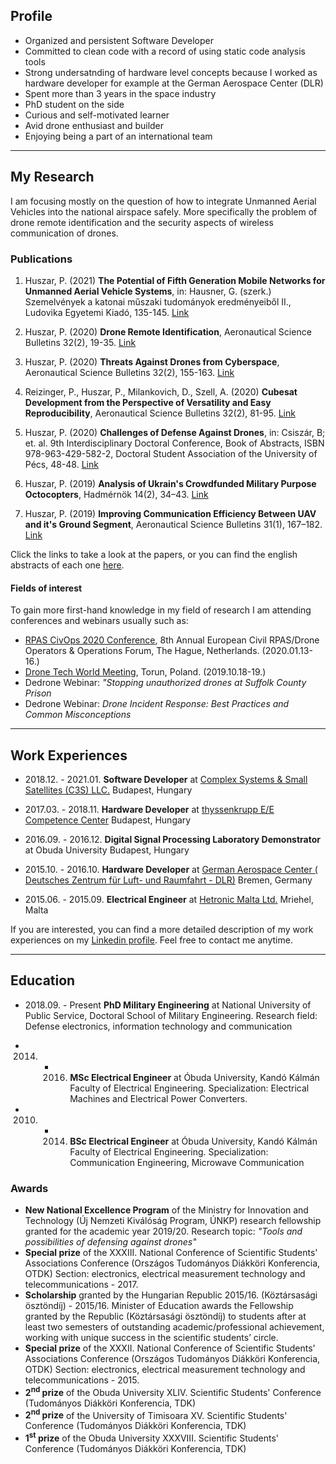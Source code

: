 ## Profile

* Organized and persistent Software Developer
* Committed to clean code with a record of using static code analysis tools
* Strong undersatnding of hardware level concepts because I worked as hardware developer for example at the German Aerospace Center (DLR)
* Spent more than 3 years in the space industry
* PhD student on the side
* Curious and self-motivated learner
* Avid drone enthusiast and builder
* Enjoying being a part of an international team

---
## My Research

I am focusing mostly on the question of how to integrate Unmanned Aerial Vehicles into the national airspace safely. More specifically the problem of drone remote identification and the security aspects of wireless communication of drones.

### Publications

1. Huszar, P. (2021) **The Potential of Fifth Generation Mobile Networks for Unmanned Aerial Vehicle Systems**, in: Hausner, G. (szerk.) Szemelvények a katonai műszaki tudományok eredményeiből II., Ludovika Egyetemi Kiadó, 135-145. [Link](https://nkerepo.uni-nke.hu/xmlui/bitstream/handle/123456789/16208/905_KDMI_II_hallgatoi_tanulmanykotet.pdf#page=136)

2. Huszar, P. (2020) **Drone Remote Identification**, Aeronautical Science Bulletins 32(2), 19-35. [Link](https://folyoirat.ludovika.hu/index.php/reptudkoz/article/view/1246/4236)

3. Huszar, P. (2020) **Threats Against Drones from Cyberspace**, Aeronautical Science Bulletins 32(2), 155-163. [Link](https://folyoirat.ludovika.hu/index.php/reptudkoz/article/view/1506/4245)

4. Reizinger, P., Huszar, P., Milankovich, D., Szell, A. (2020) **Cubesat Development from the Perspective of Versatility and Easy Reproducibility**, Aeronautical Science Bulletins 32(2), 81-95. [Link](https://folyoirat.ludovika.hu/index.php/reptudkoz/article/view/4454/4240)

5. Huszar, P. (2020) **Challenges of Defense Against Drones**, in: Csiszár, B; et. al. 9th Interdisciplinary Doctoral Conference, Book of Abstracts, ISBN 978-963-429-582-2, Doctoral Student Association of the University of Pécs, 48-48. [Link](http://phdpecs.hu/userfiles/files/IDK2020%20Book%20of%20Abstracts%20final.pdf#page=48)

6. Huszar, P. (2019) **Analysis of Ukrain's Crowdfunded Military Purpose Octocopters**, Hadmérnök 14(2), 34–43. [Link](http://hadmernok.hu/192_03_huszar.pdf)

7. Huszar, P. (2019) **Improving Communication Efficiency Between UAV and it's Ground Segment**, Aeronautical Science Bulletins 31(1), 167–182. [Link](https://folyoirat.ludovika.hu/index.php/reptudkoz/article/view/276/43)

Click the links to take a look at the papers, or you can find the english abstracts of each one [here](/publications.md).


#### Fields of interest

To gain more first-hand knowledge in my field of research I am attending conferences and webinars usually such as:

 * [RPAS CivOps 2020 Conference](https://rpas-civops.com/), 8th Annual European Civil RPAS/Drone Operators & Operations Forum, The Hague, Netherlands. (2020.01.13-16.)
 * [Drone Tech World Meeting](https://dronetech-poland.com/?lang=en), Torun, Poland. (2019.10.18-19.)
 * Dedrone Webinar: *"Stopping unauthorized drones at Suffolk County Prison*
 * Dedrone Webinar: *Drone Incident Response: Best Practices and Common Misconceptions*

---
## Work Experiences

* 2018.12. - 2021.01. **Software Developer** at [Complex Systems & Small Satellites (C3S) LLC.](https://www.c3s.hu/) Budapest, Hungary

* 2017.03. - 2018.11. **Hardware Developer** at [thyssenkrupp E/E Competence Center](https://www.thyssenkrupp.hu/en/sites/budapest) Budapest, Hungary

* 2016.09. - 2016.12. **Digital Signal Processing Laboratory Demonstrator** at Obuda University Budapest, Hungary

* 2015.10. - 2016.10. **Hardware Developer**  at [German Aerospace Center ( Deutsches Zentrum für Luft- und Raumfahrt - DLR)](https://www.dlr.de/content/de/standort/bremen.html) Bremen, Germany

* 2015.06. - 2015.09. **Electrical Engineer** at [Hetronic Malta Ltd.](https://www.hetronic.com/) Mriehel, Malta

If you are interested, you can find a more detailed description of my work experiences on my [Linkedin profile](https://www.linkedin.com/in/huszar-peter/). Feel free to contact me anytime. 

---
## Education

* 2018.09. - Present **PhD Military Engineering** at National University of Public Service, Doctoral School of Military Engineering. Research field: Defense electronics, information technology and communication

* 2014. - 2016. **MSc Electrical Engineer** at Óbuda University, Kandó Kálmán Faculty of Electrical Engineering. Specialization: Electrical Machines and Electrical Power Converters.

* 2010. - 2014. **BSc Electrical Engineer** at Óbuda University, Kandó Kálmán Faculty of Electrical Engineering. Specialization: Communication Engineering, Microwave Communication

### Awards

* **New National Excellence Program** of the Ministry for Innovation and Technology (Új Nemzeti Kiválóság Program, ÚNKP) research fellowship granted for the academic year 2019/20. Research topic: *"Tools and possibilities of defensing against drones"*
* **Special prize** of the XXXIII. National Conference of Scientific Students' Associations Conference (Országos Tudományos Diákköri Konferencia, OTDK) Section: electronics, electrical measurement technology and telecommunications - 2017.
* **Scholarship** granted by the Hungarian Republic 2015/16. (Köztársasági ösztöndíj) - 2015/16. Minister of Education awards the Fellowship granted by the Republic (Köztársasági ösztöndíj) to students after at least two semesters of outstanding academic/professional achievement, working with unique success in the scientific students’ circle.
* **Special prize** of the XXXII. National Conference of Scientific Students' Associations Conference (Országos Tudományos Diákköri Konferencia, OTDK) Section: electronics, electrical measurement technology and telecommunications - 2015.
* **2<sup>nd</sup> prize** of the Obuda University XLIV. Scientific Students' Conference (Tudományos Diákköri Konferencia, TDK)
* **2<sup>nd</sup> prize** of the University of Timisoara XV. Scientific Students' Conference (Tudományos Diákköri Konferencia, TDK)
* **1<sup>st</sup> prize** of the Obuda University XXXVIII. Scientific Students' Conference (Tudományos Diákköri Konferencia, TDK)
